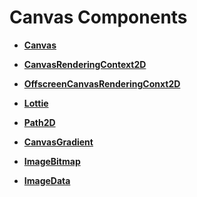 # Canvas Components



- **[Canvas](ts-components-canvas-canvas.md)**

- **[CanvasRenderingContext2D](ts-canvasrenderingcontext2d.md)**

- **[OffscreenCanvasRenderingConxt2D](ts-offscreencanvasrenderingcontext2d.md)**

- **[Lottie](ts-components-canvas-lottie.md)**

- **[Path2D](ts-components-canvas-path2d.md)**

- **[CanvasGradient](ts-components-canvas-canvasgradient.md)**

- **[ImageBitmap](ts-components-canvas-imagebitmap.md)**

- **[ImageData](ts-components-canvas-imagedata.md)**